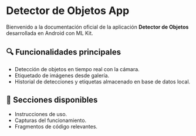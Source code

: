 # Detector de Objetos App

Bienvenido a la documentación oficial de la aplicación **Detector de Objetos** desarrollada en Android con ML Kit.

## 🔍 Funcionalidades principales
- Detección de objetos en tiempo real con la cámara.
- Etiquetado de imágenes desde galería.
- Historial de detecciones y etiquetas almacenado en base de datos local.
## 📂 Secciones disponibles
- Instrucciones de uso.
- Capturas del funcionamiento.
- Fragmentos de código relevantes.

